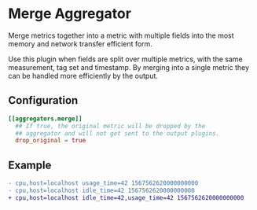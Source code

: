 # Merge Aggregator

Merge metrics together into a metric with multiple fields into the most memory
and network transfer efficient form.

Use this plugin when fields are split over multiple metrics, with the same
measurement, tag set and timestamp.  By merging into a single metric they can
be handled more efficiently by the output.

## Configuration

```toml
[[aggregators.merge]]
  ## If true, the original metric will be dropped by the
  ## aggregator and will not get sent to the output plugins.
  drop_original = true
```

## Example

```diff
- cpu,host=localhost usage_time=42 1567562620000000000
- cpu,host=localhost idle_time=42 1567562620000000000
+ cpu,host=localhost idle_time=42,usage_time=42 1567562620000000000
```
